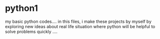 # python1
my basic python codes....
in this files, i make these projects by myself by exploring new ideas about real life situation where python will be helpful to solve problems quickly ....

